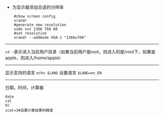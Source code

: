 * 为显示器添加合适的分辨率
```
    #show screen config
    xrandr
    #generate new resolution
    sudo svt 1366 768 60
    #set resolution
    xrandr --addmode VGA-1 "1366x768"
```
****
`cd ~`表示进入当前用户目录（如果当前用户是root，则进入的是/root下，如果是apple，则进入/home/apple） 
***
显示支持的语言
`echo $LANG`
设置语言
`$LANG=en_EN`
***
日期，时间，计算器
```
date
cal
bc
scal=3#设置计算结果的精度
```


